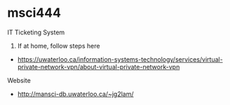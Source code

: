 # msci444
IT Ticketing System

1. If at home, follow steps here
  * https://uwaterloo.ca/information-systems-technology/services/virtual-private-network-vpn/about-virtual-private-network-vpn

Website
  * http://mansci-db.uwaterloo.ca/~jg2lam/
